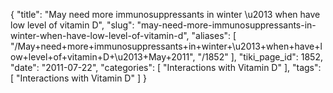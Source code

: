 {
    "title": "May need more immunosuppressants in winter \u2013 when have low level of vitamin D",
    "slug": "may-need-more-immunosuppressants-in-winter-when-have-low-level-of-vitamin-d",
    "aliases": [
        "/May+need+more+immunosuppressants+in+winter+\u2013+when+have+low+level+of+vitamin+D+\u2013+May+2011",
        "/1852"
    ],
    "tiki_page_id": 1852,
    "date": "2011-07-22",
    "categories": [
        "Interactions with Vitamin D"
    ],
    "tags": [
        "Interactions with Vitamin D"
    ]
}